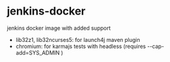 # jenkins-docker
jenkins docker image with added support 
- lib32z1, lib32ncurses5: for launch4j maven plugin
- chromium: for karmajs tests with headless (requires --cap-add=SYS_ADMIN ) 
